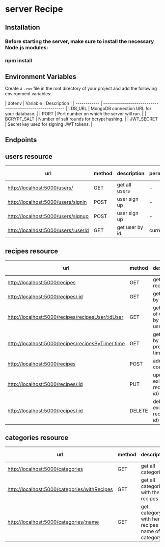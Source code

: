 # server Recipe

## Installation

### Before starting the server, make sure to install the necessary Node.js modules:

### npm install


## Environment Variables

Create a `.env` file in the root directory of your project and add the following environment variables:

| dotenv
| Variable     | Description                                                |
| ------------ | ---------------------------------------------------------- |
| DB_URL       | MongoDB connection URL for your database.                   |
| PORT         | Port number on which the server will run.                  |
| BCRYPT_SALT  | Number of salt rounds for bcrypt hashing.                   |
| JWT_SECRET   | Secret key used for signing JWT tokens.                    |



## Endpoints

## users resource

| url | method | description | permissions | parameters | optional parameters | body | headers | returns | status codes |
| --- | --- | --- | --- | --- | --- | --- | --- | --- | --- |
| [http://localhost:5000/users/](http://localhost:5000/users) | GET | get all users | - |||||||
| [http://localhost:5000/users/signin](http://localhost:5000/users/signin) | POST | user sign up | - |||||||
| [http://localhost:5000/users/signup](http://localhost:5000/users/signup) | POST | user sign up | - |||||||
| [http://localhost:5000/users/:userId](http://localhost:5000/users/:userId)| GET | get user by id  | current user |||||||

## recipes resource

| url | method | description | permissions | parameters | optional parameters | body | headers | returns | status codes |
| --- | --- | --- | --- | --- | --- | --- | --- | --- | --- |
| [http://localhost:5000/recipes](http://localhost:5000/recipes) | GET | get all recipes | --- |||||||
| [http://localhost:5000/recipes/:id](http://localhost:5000/recipes/:id) | GET |get recipe by id | --- |||||||
| [http://localhost:5000/recipes/recipesUser/:idUser](http://localhost:5000/recipes/recipesUser/:idUser) | GET | get recipes of user - by id of user | --- |||||||
| [http://localhost:5000/recipes/recipesByTime/:time](http://localhost:5000/recipes/recipesByTime/:time) | GET | get recipes by preparation time | administrator/ |||||||
| [http://localhost:5000/recipes](http://localhost:5000/recipes) | POST | add new course  | --- |||||||
| [http://localhost:5000/recipes/:id](http://localhost:5000/recipes/:id) | PUT | update existing recipe (by *id*) | --- |||||||
| [http://localhost:5000/recipes/:id](http://localhost:5000/recipes/:id) | DELETE | delete existing recipe (by *id*) | --- |||||||

## categories resource

| url | method | description | permissions | parameters | optional parameters | body | headers | returns | status codes |
| --- | --- | --- | --- | --- | --- | --- | --- | --- | --- |
| [http://localhost:5000/categories](http://localhost:5000/categories) | GET | get all categories | - |||||||
| [http://localhost:5000/categories/withRecipes](http://localhost:5000/users/withRecipes) | GET | get all categories with their recipes | - |||||||
| [http://localhost:5000/categories/:name](http://localhost:5000/users/categories/:name) | GET | get category with her recipes by name of category | - |||||||

